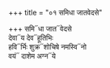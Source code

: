 +++
title = "०१ समिधा जातवेदसे"

+++
समि᳓धा जात᳓वेदसे  
देवा᳓य देव᳓हूतिभिः  
हवि᳓र्भिः शुक्र᳓शोचिषे नमस्वि᳓नो  
वयं᳓ दाशेम अग्न᳓ये